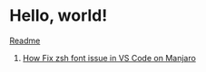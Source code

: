 # Hello, world!

[Readme](./README)

1. [How Fix zsh font issue in VS Code on Manjaro](https://stuartelimu.github.io/articles/fix-zsh-font-issue-in-vs-code-on-manjaro)
